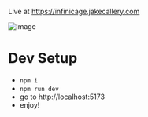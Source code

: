 Live at https://infinicage.jakecallery.com

![image](https://github.com/JakeCallery/infinicage/assets/1918511/3143b731-7e98-44ba-b38a-9e7235fbf806)

# Dev Setup
- `npm i`
- `npm run dev`
- go to http://localhost:5173
- enjoy!
